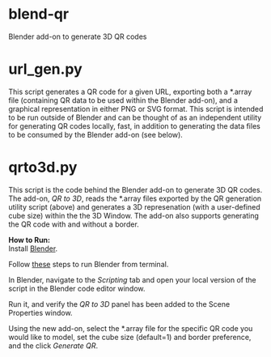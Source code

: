 # blend-qr
Blender add-on to generate 3D QR codes

# url_gen.py
This script generates a QR code for a given URL, exporting both a \*.array file (containing QR data to be used within the Blender add-on), and a graphical representation in either PNG or SVG format. This script is intended to be run outside of Blender and can be thought of as an independent utility for generating QR codes locally, fast, in addition to generating the data files to be consumed by the Blender add-on (see below).

# qrto3d.py
This script is the code behind the Blender add-on to generate 3D QR codes. The add-on, <i>QR to 3D</i>, reads the \*.array files exported by the QR generation utility script (above) and generates a 3D represenation (with a user-defined cube size) within the the 3D Window. The add-on also supports generating the QR code with and without a border.

<b>How to Run:</b><br>
Install <a href="https://www.blender.org/" target="_blank">Blender</a>.

Follow <a href="https://blender.stackexchange.com/questions/154597/running-blender-from-the-command-line#:~:text=If%20you%20already%20know%20Blender%27s%20install%20directory%3A%201,to%20change%20the%20directory%2C%20for%20example%20cd%20K%3A%5C05_Download%5Cblender-2.80-windows64" target="_blank">these</a> steps to run Blender from terminal.

In Blender, navigate to the <i>Scripting</i> tab and open your local version of the script in the Blender code editor window.

Run it, and verify the <i>QR to 3D</i> panel has been added to the Scene Properties window.

Using the new add-on, select the \*.array file for the specific QR code you would like to model, set the cube size (default=1) and border preference, and the click <i>Generate QR</i>.
